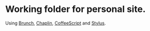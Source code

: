 # Working folder for personal site.

Using [Brunch](http://brunch.io), [Chaplin](http://chaplinjs.org), [CoffeeScript](http://coffeescript.org/) and [Stylus](http://learnboost.github.io/stylus/).
